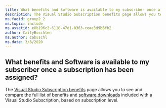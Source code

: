 ```yaml
---
title: What benefits and Software is available to my subscriber once a subscription has been assigned?
description: The Visual Studio Subscription benefits page allows you to see and compare the full list of benefits and software downloads included...
ms.faqid: group2_2
ms.topic: include
ms.assetid: e8b196c2-6118-47d1-8363-ceae3d9b6fb2
author: CaityBuschlen
ms.author: cabuschl
ms.date: 3/3/2020
---
```


## What benefits and Software is available to my subscriber once a subscription has been assigned?

The [Visual Studio Subscription benefits](https://visualstudio.microsoft.com/vs/benefits/) page allows you to see and compare the full list of benefits and [software downloads](https://docs.microsoft.com/visualstudio/subscriptions/software-download-list) included with a Visual Studio Subscription, based on subscription level.
